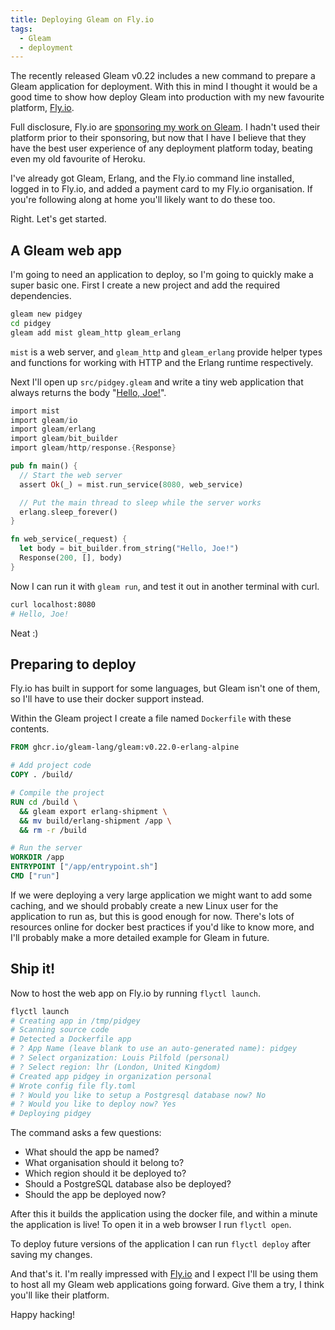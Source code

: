 ```yaml
---
title: Deploying Gleam on Fly.io
tags:
  - Gleam
  - deployment
---
```


The recently released Gleam v0.22 includes a new command to prepare a Gleam
application for deployment. With this in mind I thought it would be a good time
to show how deploy Gleam into production with my new favourite platform,
[Fly.io](https://fly.io).

Full disclosure, Fly.io are [sponsoring my work on Gleam](https://github.com/sponsors/lpil).
I hadn't used their platform prior to their sponsoring, but now that I have I
believe that they have the best user experience of any deployment platform
today, beating even my old favourite of Heroku.

I've already got Gleam, Erlang, and the Fly.io command line installed, logged in
to Fly.io, and added a payment card to my Fly.io organisation. If you're
following along at home you'll likely want to do these too.

Right. Let's get started.

## A Gleam web app

I'm going to need an application to deploy, so I'm going to quickly make a super
basic one. First I create a new project and add the required dependencies.

```sh
gleam new pidgey
cd pidgey
gleam add mist gleam_http gleam_erlang
```

`mist` is a web server, and `gleam_http` and `gleam_erlang` provide helper types
and functions for working with HTTP and the Erlang runtime respectively.

Next I'll open up `src/pidgey.gleam` and write a tiny web application that
always returns the body "[Hello, Joe!](https://www.youtube.com/watch?v=uKfKtXYLG78)".

```rust
import mist
import gleam/io
import gleam/erlang
import gleam/bit_builder
import gleam/http/response.{Response}

pub fn main() {
  // Start the web server
  assert Ok(_) = mist.run_service(8080, web_service)

  // Put the main thread to sleep while the server works
  erlang.sleep_forever()
}

fn web_service(_request) {
  let body = bit_builder.from_string("Hello, Joe!")
  Response(200, [], body)
}
```

Now I can run it with `gleam run`, and test it out in another terminal with curl.

```sh
curl localhost:8080
# Hello, Joe!
```

Neat :)

## Preparing to deploy

Fly.io has built in support for some languages, but Gleam isn't one of them, so
I'll have to use their docker support instead.

Within the Gleam project I create a file named `Dockerfile` with these contents.

```dockerfile
FROM ghcr.io/gleam-lang/gleam:v0.22.0-erlang-alpine

# Add project code
COPY . /build/

# Compile the project
RUN cd /build \
  && gleam export erlang-shipment \
  && mv build/erlang-shipment /app \
  && rm -r /build

# Run the server
WORKDIR /app
ENTRYPOINT ["/app/entrypoint.sh"]
CMD ["run"]
```

If we were deploying a very large application we might want to add some caching,
and we should probably create a new Linux user for the application to run as,
but this is good enough for now. There's lots of resources online for docker
best practices if you'd like to know more, and I'll probably make a more
detailed example for Gleam in future.

## Ship it!

Now to host the web app on Fly.io by running `flyctl launch`.

```sh
flyctl launch
# Creating app in /tmp/pidgey
# Scanning source code
# Detected a Dockerfile app
# ? App Name (leave blank to use an auto-generated name): pidgey
# ? Select organization: Louis Pilfold (personal)
# ? Select region: lhr (London, United Kingdom)
# Created app pidgey in organization personal
# Wrote config file fly.toml
# ? Would you like to setup a Postgresql database now? No
# ? Would you like to deploy now? Yes
# Deploying pidgey
```

The command asks a few questions:
- What should the app be named?
- What organisation should it belong to?
- Which region should it be deployed to?
- Should a PostgreSQL database also be deployed?
- Should the app be deployed now?

After this it builds the application using the docker file, and within a minute
the application is live! To open it in a web browser I run `flyctl open`.

To deploy future versions of the application I can run `flyctl deploy` after
saving my changes.

And that's it. I'm really impressed with [Fly.io](https://fly.io) and I expect
I'll be using them to host all my Gleam web applications going forward. Give
them a try, I think you'll like their platform.

Happy hacking!
